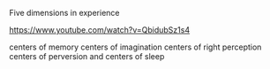 Five dimensions in experience

https://www.youtube.com/watch?v=QbidubSz1s4


centers of memory 
centers of imagination
centers of right perception 
centers of perversion and 
centers of sleep